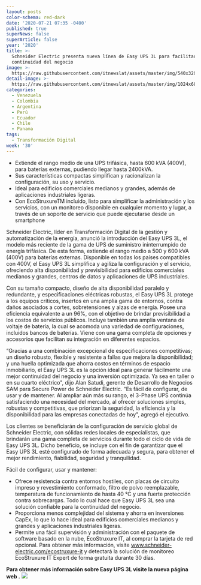 ```yaml
---
layout: posts
color-schema: red-dark
date: '2020-07-21 07:35 -0400'
published: true
superNews: false
superArticle: false
year: '2020'
title: >-
  Schneider Electric presenta nueva línea de Easy UPS 3L para facilitar la
  continuidad del negocio
image: >-
  https://raw.githubusercontent.com/itnewslat/assets/master/img/540x320/Alan-Satudi-p.jpg
detail-image: >-
  https://raw.githubusercontent.com/itnewslat/assets/master/img/1024x680/Alan-Satudi-g.jpg
categories:
  - Venezuela
  - Colombia
  - Argentina
  - Perú
  - Ecuador
  - Chile
  - Panama
tags:
  - Transformación Digital
week: '30'
---
```

- Extiende el rango medio de una UPS trifásica, hasta 600 kVA (400V), para baterías externas, pudiendo llegar hasta 2400kVA.
- Sus características compactas simplifican y racionalizan la configuración, su uso y servicio. 
- Ideal para edificios comerciales medianos y grandes, además de aplicaciones industriales ligeras.
- Con EcoStruxureTM incluido, listo para simplificar la administración y los servicios, con un monitoreo disponible en cualquier momento y lugar, a través de un soporte de servicio que puede ejecutarse desde un smartphone

Schneider Electric, líder en Transformación Digital de la gestión y automatización de la energía, anunció la introducción del Easy UPS 3L, el modelo más reciente de la gama de UPS de suministro ininterrumpido de energía trifásica. De esta forma, extiende el rango medio a 500 y 600 kVA (400V) para baterías externas. Disponible en todas los países compatibles con 400V, el Easy UPS 3L simplifica y agiliza la configuración y el servicio, ofreciendo alta disponibilidad y previsibilidad para edificios comerciales medianos y grandes, centros de datos y aplicaciones de UPS industriales.

Con su tamaño compacto, diseño de alta disponibilidad paralelo y redundante, y especificaciones eléctricas robustas, el Easy UPS 3L protege a los equipos críticos, insertos en una amplia gama de entornos, contra daños asociados a cortes, sobretensiones y alzas de energía. Posee una eficiencia equivalente a un 96%, con el objetivo de brindar previsibilidad a los costos de servicios públicos. Incluye también una amplia ventana de voltaje de batería, la cual se acomoda una variedad de configuraciones, incluidos bancos de baterías. Viene con una gama completa de opciones y accesorios que facilitan su integración en diferentes espacios.

“Gracias a una combinación excepcional de especificaciones competitivas; un diseño robusto, flexible y resistente a fallas que mejora la disponibilidad; y una huella optimizada que ahorra costos en términos de espacio inmobiliario, el Easy UPS 3L es la opción ideal para generar fácilmente una mejor continuidad del negocio y una inversión optimizada. Ya sea en taller o en su cuarto eléctrico", dijo  Alan Satudi, gerente de Desarrollo de Negocios  SAM para Secure Power de Schneider Electric. “Es fácil de configurar, de usar y de mantener. Al ampliar aún más su rango, el 3-Phase UPS continúa satisfaciendo una necesidad del mercado, al ofrecer soluciones simples, robustas y competitivas, que priorizan la seguridad, la eficiencia y la disponibilidad para las empresas conectadas de hoy", agregó el ejecutivo.

Los clientes se beneficiarán de la configuración de servicio global de Schneider Electric, con sólidas redes locales de especialistas, que brindarán una gama completa de servicios durante todo el ciclo de vida de Easy UPS 3L. Dicho beneficio, se incluye con el fin de garantizar que el Easy UPS 3L esté configurado de forma adecuada y segura, para obtener el mejor rendimiento, fiabilidad, seguridad y tranquilidad.

Fácil de configurar, usar y mantener:

- Ofrece resistencia contra entornos hostiles, con placas de circuito impreso y revestimiento conformado, filtro de polvo reemplazable, temperatura de funcionamiento de hasta 40 °C y una fuerte protección contra sobrecargas. Todo lo cual hace que Easy UPS 3L sea una solución confiable para la continuidad del negocio.
- Proporciona menos complejidad del sistema y ahorra en inversiones CapEx, lo que lo hace ideal para edificios comerciales medianos y grandes y aplicaciones industriales ligeras.
- Permite una fácil supervisión y administración con el paquete de software basado en la nube, EcoStruxure IT, al comprar la tarjeta de red opcional. Para obtener más información, visite www.schneider-electric.com/ecostruxure-it y detectará la solución de monitoreo EcoStruxure IT Expert de forma gratuita durante 30 días.

**Para obtener más información sobre Easy UPS 3L visite la nueva página web .**
<img src="https://tracker.metricool.com/c3po.jpg?hash=56f88a41e39ab42c063cc51676587a04"/>
